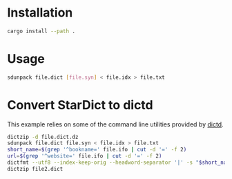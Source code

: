 # Installation

```sh
cargo install --path .
```

# Usage

```sh
sdunpack file.dict [file.syn] < file.idx > file.txt
```

# Convert StarDict to dictd

This example relies on some of the command line utilities provided by [dictd](https://sourceforge.net/projects/dict/files/dictd/).

```sh
dictzip -d file.dict.dz
sdunpack file.dict file.syn < file.idx > file.txt
short_name=$(grep '^bookname=' file.ifo | cut -d '=' -f 2)
url=$(grep '^website=' file.ifo | cut -d '=' -f 2)
dictfmt --utf8 --index-keep-orig --headword-separator '|' -s "$short_name" -u "$url" -t file2 < file.txt
dictzip file2.dict
```
